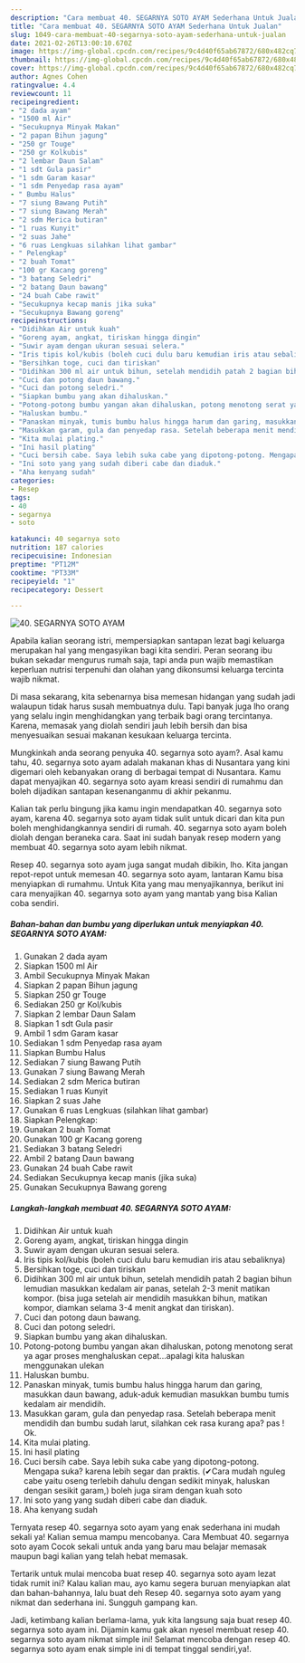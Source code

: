 ```yaml
---
description: "Cara membuat 40. SEGARNYA SOTO AYAM Sederhana Untuk Jualan"
title: "Cara membuat 40. SEGARNYA SOTO AYAM Sederhana Untuk Jualan"
slug: 1049-cara-membuat-40-segarnya-soto-ayam-sederhana-untuk-jualan
date: 2021-02-26T13:00:10.670Z
image: https://img-global.cpcdn.com/recipes/9c4d40f65ab67872/680x482cq70/40-segarnya-soto-ayam-foto-resep-utama.jpg
thumbnail: https://img-global.cpcdn.com/recipes/9c4d40f65ab67872/680x482cq70/40-segarnya-soto-ayam-foto-resep-utama.jpg
cover: https://img-global.cpcdn.com/recipes/9c4d40f65ab67872/680x482cq70/40-segarnya-soto-ayam-foto-resep-utama.jpg
author: Agnes Cohen
ratingvalue: 4.4
reviewcount: 11
recipeingredient:
- "2 dada ayam"
- "1500 ml Air"
- "Secukupnya Minyak Makan"
- "2 papan Bihun jagung"
- "250 gr Touge"
- "250 gr Kolkubis"
- "2 lembar Daun Salam"
- "1 sdt Gula pasir"
- "1 sdm Garam kasar"
- "1 sdm Penyedap rasa ayam"
- " Bumbu Halus"
- "7 siung Bawang Putih"
- "7 siung Bawang Merah"
- "2 sdm Merica butiran"
- "1 ruas Kunyit"
- "2 suas Jahe"
- "6 ruas Lengkuas silahkan lihat gambar"
- " Pelengkap"
- "2 buah Tomat"
- "100 gr Kacang goreng"
- "3 batang Seledri"
- "2 batang Daun bawang"
- "24 buah Cabe rawit"
- "Secukupnya kecap manis jika suka"
- "Secukupnya Bawang goreng"
recipeinstructions:
- "Didihkan Air untuk kuah"
- "Goreng ayam, angkat, tiriskan hingga dingin"
- "Suwir ayam dengan ukuran sesuai selera."
- "Iris tipis kol/kubis (boleh cuci dulu baru kemudian iris atau sebaliknya)"
- "Bersihkan toge, cuci dan tiriskan"
- "Didihkan 300 ml air untuk bihun, setelah mendidih patah 2 bagian bihun lemudian masukkan kedalam air panas, setelah 2-3 menit matikan kompor. (bisa juga setelah air mendidih masukkan bihun, matikan kompor, diamkan selama 3-4 menit angkat dan tiriskan)."
- "Cuci dan potong daun bawang."
- "Cuci dan potong seledri."
- "Siapkan bumbu yang akan dihaluskan."
- "Potong-potong bumbu yangan akan dihaluskan, potong menotong serat ya agar proses menghaluskan cepat...apalagi kita haluskan menggunakan ulekan"
- "Haluskan bumbu."
- "Panaskan minyak, tumis bumbu halus hingga harum dan garing, masukkan daun bawang, aduk-aduk kemudian masukkan bumbu tumis kedalam air mendidih."
- "Masukkan garam, gula dan penyedap rasa. Setelah beberapa menit mendidih dan bumbu sudah larut, silahkan cek rasa kurang apa? pas ! Ok."
- "Kita mulai plating."
- "Ini hasil plating"
- "Cuci bersih cabe. Saya lebih suka cabe yang dipotong-potong. Mengapa suka? karena lebih segar dan praktis. (✔Cara mudah nguleg cabe yaitu oseng terlebih dahulu dengan sedikit minyak, haluskan dengan sesikit garam,) boleh juga siram dengan kuah soto"
- "Ini soto yang yang sudah diberi cabe dan diaduk."
- "Aha kenyang sudah"
categories:
- Resep
tags:
- 40
- segarnya
- soto

katakunci: 40 segarnya soto 
nutrition: 187 calories
recipecuisine: Indonesian
preptime: "PT12M"
cooktime: "PT33M"
recipeyield: "1"
recipecategory: Dessert

---
```



![40. SEGARNYA SOTO AYAM](https://img-global.cpcdn.com/recipes/9c4d40f65ab67872/680x482cq70/40-segarnya-soto-ayam-foto-resep-utama.jpg)

Apabila kalian seorang istri, mempersiapkan santapan lezat bagi keluarga merupakan hal yang mengasyikan bagi kita sendiri. Peran seorang ibu bukan sekadar mengurus rumah saja, tapi anda pun wajib memastikan keperluan nutrisi terpenuhi dan olahan yang dikonsumsi keluarga tercinta wajib nikmat.

Di masa  sekarang, kita sebenarnya bisa memesan hidangan yang sudah jadi walaupun tidak harus susah membuatnya dulu. Tapi banyak juga lho orang yang selalu ingin menghidangkan yang terbaik bagi orang tercintanya. Karena, memasak yang diolah sendiri jauh lebih bersih dan bisa menyesuaikan sesuai makanan kesukaan keluarga tercinta. 



Mungkinkah anda seorang penyuka 40. segarnya soto ayam?. Asal kamu tahu, 40. segarnya soto ayam adalah makanan khas di Nusantara yang kini digemari oleh kebanyakan orang di berbagai tempat di Nusantara. Kamu dapat menyajikan 40. segarnya soto ayam kreasi sendiri di rumahmu dan boleh dijadikan santapan kesenanganmu di akhir pekanmu.

Kalian tak perlu bingung jika kamu ingin mendapatkan 40. segarnya soto ayam, karena 40. segarnya soto ayam tidak sulit untuk dicari dan kita pun boleh menghidangkannya sendiri di rumah. 40. segarnya soto ayam boleh diolah dengan beraneka cara. Saat ini sudah banyak resep modern yang membuat 40. segarnya soto ayam lebih nikmat.

Resep 40. segarnya soto ayam juga sangat mudah dibikin, lho. Kita jangan repot-repot untuk memesan 40. segarnya soto ayam, lantaran Kamu bisa menyiapkan di rumahmu. Untuk Kita yang mau menyajikannya, berikut ini cara menyajikan 40. segarnya soto ayam yang mantab yang bisa Kalian coba sendiri.

<!--inarticleads1-->

##### Bahan-bahan dan bumbu yang diperlukan untuk menyiapkan 40. SEGARNYA SOTO AYAM:

1. Gunakan 2 dada ayam
1. Siapkan 1500 ml Air
1. Ambil Secukupnya Minyak Makan
1. Siapkan 2 papan Bihun jagung
1. Siapkan 250 gr Touge
1. Sediakan 250 gr Kol/kubis
1. Siapkan 2 lembar Daun Salam
1. Siapkan 1 sdt Gula pasir
1. Ambil 1 sdm Garam kasar
1. Sediakan 1 sdm Penyedap rasa ayam
1. Siapkan  Bumbu Halus
1. Sediakan 7 siung Bawang Putih
1. Gunakan 7 siung Bawang Merah
1. Sediakan 2 sdm Merica butiran
1. Sediakan 1 ruas Kunyit
1. Siapkan 2 suas Jahe
1. Gunakan 6 ruas Lengkuas (silahkan lihat gambar)
1. Siapkan  Pelengkap:
1. Gunakan 2 buah Tomat
1. Gunakan 100 gr Kacang goreng
1. Sediakan 3 batang Seledri
1. Ambil 2 batang Daun bawang
1. Gunakan 24 buah Cabe rawit
1. Sediakan Secukupnya kecap manis (jika suka)
1. Gunakan Secukupnya Bawang goreng




<!--inarticleads2-->

##### Langkah-langkah membuat 40. SEGARNYA SOTO AYAM:

1. Didihkan Air untuk kuah
1. Goreng ayam, angkat, tiriskan hingga dingin
1. Suwir ayam dengan ukuran sesuai selera.
1. Iris tipis kol/kubis (boleh cuci dulu baru kemudian iris atau sebaliknya)
1. Bersihkan toge, cuci dan tiriskan
1. Didihkan 300 ml air untuk bihun, setelah mendidih patah 2 bagian bihun lemudian masukkan kedalam air panas, setelah 2-3 menit matikan kompor. (bisa juga setelah air mendidih masukkan bihun, matikan kompor, diamkan selama 3-4 menit angkat dan tiriskan).
1. Cuci dan potong daun bawang.
1. Cuci dan potong seledri.
1. Siapkan bumbu yang akan dihaluskan.
1. Potong-potong bumbu yangan akan dihaluskan, potong menotong serat ya agar proses menghaluskan cepat...apalagi kita haluskan menggunakan ulekan
1. Haluskan bumbu.
1. Panaskan minyak, tumis bumbu halus hingga harum dan garing, masukkan daun bawang, aduk-aduk kemudian masukkan bumbu tumis kedalam air mendidih.
1. Masukkan garam, gula dan penyedap rasa. Setelah beberapa menit mendidih dan bumbu sudah larut, silahkan cek rasa kurang apa? pas ! Ok.
1. Kita mulai plating.
1. Ini hasil plating
1. Cuci bersih cabe. Saya lebih suka cabe yang dipotong-potong. Mengapa suka? karena lebih segar dan praktis. (✔Cara mudah nguleg cabe yaitu oseng terlebih dahulu dengan sedikit minyak, haluskan dengan sesikit garam,) boleh juga siram dengan kuah soto
1. Ini soto yang yang sudah diberi cabe dan diaduk.
1. Aha kenyang sudah




Ternyata resep 40. segarnya soto ayam yang enak sederhana ini mudah sekali ya! Kalian semua mampu mencobanya. Cara Membuat 40. segarnya soto ayam Cocok sekali untuk anda yang baru mau belajar memasak maupun bagi kalian yang telah hebat memasak.

Tertarik untuk mulai mencoba buat resep 40. segarnya soto ayam lezat tidak rumit ini? Kalau kalian mau, ayo kamu segera buruan menyiapkan alat dan bahan-bahannya, lalu buat deh Resep 40. segarnya soto ayam yang nikmat dan sederhana ini. Sungguh gampang kan. 

Jadi, ketimbang kalian berlama-lama, yuk kita langsung saja buat resep 40. segarnya soto ayam ini. Dijamin kamu gak akan nyesel membuat resep 40. segarnya soto ayam nikmat simple ini! Selamat mencoba dengan resep 40. segarnya soto ayam enak simple ini di tempat tinggal sendiri,ya!.

